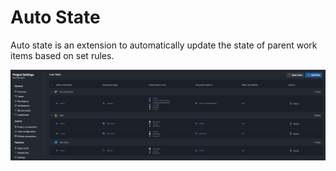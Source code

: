 # Auto State

Auto state is an extension to automatically update the state of parent work items based on set rules.

![](./images/rule-editor.png)